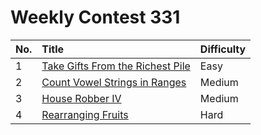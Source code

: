 # Weekly Contest 331

| No. | Title | Difficulty
|:---|:---|:---|
| 1 | [Take Gifts From the Richest Pile](https://leetcode.com/problems/take-gifts-from-the-richest-pile/) | Easy
| 2 | [Count Vowel Strings in Ranges](https://leetcode.com/problems/count-vowel-strings-in-ranges/) | Medium
| 3 | [House Robber IV](https://leetcode.com/problems/house-robber-iv/) | Medium
| 4 | [Rearranging Fruits](https://leetcode.com/problems/rearranging-fruits/) | Hard